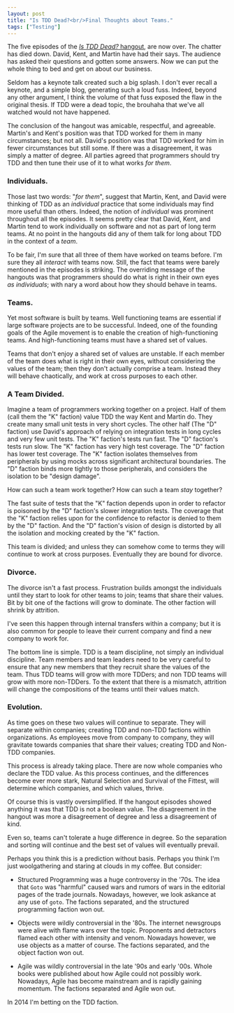 ```yaml
---
layout: post
title: "Is TDD Dead?<br/>Final Thoughts about Teams."
tags: ["Testing"]
---
```

The five episodes of the [_Is TDD Dead?_ hangout](https://www.youtube.com/watch?v=z9quxZsLcfo), are now over.  The chatter has died down.  David, Kent, and Martin have had their says. The audience has asked their questions and gotten some answers.  Now we can put the whole thing to bed  and get on about our business.  

Seldom has a keynote talk created such a big splash.  I don't ever recall a keynote, and a simple blog, generating such a loud fuss.  Indeed, beyond any other argument, I think the volume of that fuss exposed the flaw in the original thesis.  If TDD were a dead topic, the brouhaha that we've all watched would not have happened.

The conclusion of the hangout was amicable, respectful, and agreeable.  Martin's and Kent's position was that TDD worked for them in many circumstances; but not all.  David's position was that TDD worked for him in fewer circumstances but still some.  If there was a disagreement, it was simply a matter of degree.  All parties agreed that programmers should try TDD and then tune their use of it to what works _for them_.

### Individuals.
Those last two words: "_for them_", suggest that Martin, Kent, and David were thinking of TDD as an _individual_ practice that some individuals may find more useful than others.  Indeed, the notion of _individual_ was prominent throughout all the episodes.  It seems pretty clear that David, Kent, and Martin tend to work individually on software and not as part of long term teams.  At no point in the hangouts did any of them talk for long about TDD in the context of a _team_.

To be fair, I'm sure that all three of them have worked on teams before.  I'm sure they all _interact_ with teams now.  Still, the fact that teams were barely mentioned in the episodes is striking.  The overriding message of the hangouts was that programmers should do what is right in their own eyes _as individuals_; with nary a word about how they should behave in teams.

### Teams.
Yet most software is built by teams.  Well functioning teams are essential if large software projects are to be successful.  Indeed, one of the founding goals of the Agile movement is to enable the creation of high-functioning teams.  And high-functioning teams must have a shared set of values.

Teams that don't enjoy a shared set of values are unstable.  If each member of the team does what is right in their own eyes, without considering the values of the team; then they don't actually comprise a team.  Instead they will behave chaotically, and work at cross purposes to each other.

### A Team Divided.
Imagine a team of programmers working together on a project.  Half of them (call them the "K" faction) value TDD the way Kent and Martin do.  They create many small unit tests in very short cycles.  The other half (The "D" faction) use David's approach of relying on integration tests in long cycles and very few unit tests.   The "K" faction's tests run fast.  The "D" faction's tests run slow.  The "K" faction has very high test coverage.  The "D" faction has lower test coverage.  The "K" faction isolates themselves from peripherals by using mocks across significant architectural boundaries.  The "D" faction binds more tightly to those peripherals, and considers the isolation to be "design damage".

How can such a team work together?  How can such a team _stay_ together?  

The fast suite of tests that the "K" faction depends upon in order to refactor is poisoned by the "D" faction's slower integration tests.  The coverage that the "K" faction relies upon for the confidence to refactor is denied to them by the "D" faction.  And the "D" faction's vision of design is distorted by all the isolation and mocking created by the "K" faction.  

This team is divided; and unless they can somehow come to terms they will continue to work at cross purposes.  Eventually they are bound for divorce.  

### Divorce.
The divorce isn't a fast process.  Frustration builds amongst the individuals until they start to look for other teams to join; teams that share their values.  Bit by bit one of the factions will grow to dominate.  The other faction will shrink by attrition.

I've seen this happen through internal transfers within a company; but it is also common for people to leave their current company and find a new company to work for.  

The bottom line is simple.  TDD is a team discipline, not simply an individual discipline.  Team members and team leaders need to be very careful to ensure that any new members that they recruit share the values of the team.  Thus TDD teams will grow with more TDDers; and non TDD teams will grow with more non-TDDers.  To the extent that there is a mismatch, attrition will change the compositions of the teams until their values match.

### Evolution.
As time goes on these two values will continue to separate.  They will separate within companies; creating TDD and non-TDD factions within organizations.  As employees move from company to company, they will gravitate towards companies that share their values; creating TDD and Non-TDD companies.  

This process is already taking place.  There are now whole companies who declare the TDD value.  As this process continues, and the differences become ever more stark, Natural Selection and Survival of the Fittest, will determine which companies, and which values, thrive.

Of course this is vastly oversimplified.  If the hangout episodes showed anything it was that TDD is not a boolean value.  The disagreement in the hangout was more a disagreement of degree and less a disagreement of kind.  

Even so, teams can't tolerate a huge difference in degree.  So the separation and sorting will continue and the best set of values will eventually prevail.

Perhaps you think this is a prediction without basis.  Perhaps you think I'm just woolgathering and staring at clouds in my coffee.  But consider:

* Structured Programming was a huge controversy in the '70s. The idea that `Goto` was "harmful" caused wars and rumors of wars in the editorial pages of the trade journals.  Nowadays, however, we look askance at any use of `goto`.  The factions separated, and the structured programming faction won out.

* Objects were wildly controversial in the '80s.  The internet newsgroups were alive with flame wars over the topic.  Proponents and detractors flamed each other with intensity and venom.  Nowadays however, we use objects as a matter of course.  The factions separated, and the object faction won out.

* Agile was wildly controversial in the late '90s and early '00s.  Whole books were published about how Agile could not possibly work.  Nowadays, Agile has become mainstream and is rapidly gaining momentum.  The factions separated and Agile won out.  

In 2014 I'm betting on the TDD faction.  
